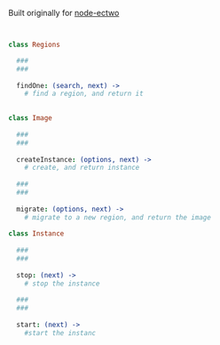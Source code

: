 Built originally for [node-ectwo](https://github.com/crcn/node-ectwo)

```coffeescript


class Regions

  ###
  ###
  
  findOne: (search, next) ->
    # find a region, and return it
  

class Image
  
  ###
  ###
  
  createInstance: (options, next) ->
    # create, and return instance
    
  ###
  ###
  
  migrate: (options, next) ->
    # migrate to a new region, and return the image
    
class Instance
  
  ###
  ###
  
  stop: (next) ->
    # stop the instance
    
  ###
  ###
  
  start: (next) ->
    #start the instanc
    
    
    

```
